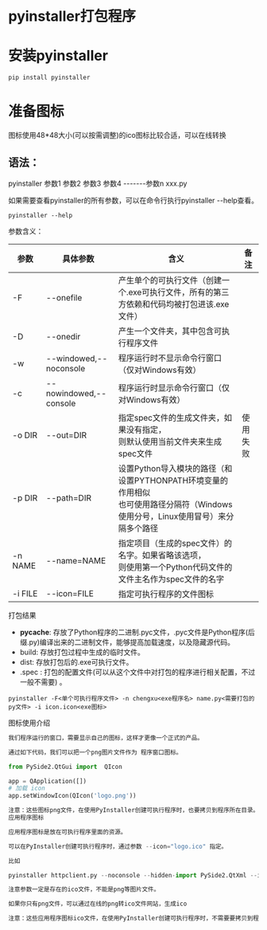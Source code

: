 # pyinstaller打包程序

# 安装pyinstaller

```
pip install pyinstaller
```

# 准备图标

图标使用48*48大小(可以按需调整)的ico图标比较合适，可以在线转换

## 语法：

pyinstaller 参数1 参数2 参数3 参数4 -------参数n  xxx.py

如果需要查看pyinstaller的所有参数，可以在命令行执行pyinstaller --help查看。

```
pyinstaller --help
```



参数含义：

| 参数    | 具体参数               | 含义                                                         | 备注     |
| ------- | ---------------------- | ------------------------------------------------------------ | -------- |
| -F      | --onefile              | 产生单个的可执行文件（创建一个.exe可执行文件，所有的第三方依赖和代码均被打包进该.exe文件） |          |
| -D      | --onedir               | 产生一个文件夹，其中包含可执行程序文件                       |          |
| -w      | --windowed,--noconsole | 程序运行时不显示命令行窗口（仅对Windows有效）                |          |
| -c      | --nowindowed,--console | 程序运行时显示命令行窗口（仅对Windows有效）                  |          |
| -o DIR  | --out=DIR              | 指定spec文件的生成文件夹，如果没有指定，<br>则默认使用当前文件夹来生成spec文件 | 使用失败 |
| -p DIR  | --path=DIR             | 设置Python导入模块的路径（和设置PYTHONPATH环境变量的作用相似<br>也可使用路径分隔符（Windows使用分号，Linux使用冒号）来分隔多个路径 |          |
| -n NAME | --name=NAME            | 指定项目（生成的spec文件）的名字。如果省略该选项，<br>则使用第一个Python代码文件的文件主名作为spec文件的名字 |          |
| -i FILE | --icon=FILE            | 指定可执行程序的文件图标                                     |          |

打包结果

- __pycache__: 存放了Python程序的二进制.pyc文件，.pyc文件是Python程序(后缀.py)编译出来的二进制文件，能够提高加载速度，以及隐藏源代码。
- build: 存放打包过程中生成的临时文件。
- dist: 存放打包后的.exe可执行文件。
- .spec : 打包的配置文件(可以从这个文件中对打包的程序进行相关配置，不过一般不需要) 。



`pyinstaller -F<单个可执行程序文件> -n chengxu<exe程序名> name.py<需要打包的py文件> -i icon.icon<exe图标> `

图标使用介绍

```python
我们程序运行的窗口，需要显示自己的图标，这样才更像一个正式的产品。

通过如下代码，我们可以把一个png图片文件作为 程序窗口图标。

from PySide2.QtGui import  QIcon

app = QApplication([])
# 加载 icon
app.setWindowIcon(QIcon('logo.png'))

注意：这些图标png文件，在使用PyInstaller创建可执行程序时，也要拷贝到程序所在目录。否则可执行程序运行后不会显示图标。
应用程序图标

应用程序图标是放在可执行程序里面的资源。

可以在PyInstaller创建可执行程序时，通过参数 --icon="logo.ico" 指定。

比如

pyinstaller httpclient.py --noconsole --hidden-import PySide2.QtXml --icon="logo.ico"

注意参数一定是存在的ico文件，不能是png等图片文件。

如果你只有png文件，可以通过在线的png转ico文件网站，生成ico

注意：这些应用程序图标ico文件，在使用PyInstaller创建可执行程序时，不需要要拷贝到程序所在目录。因为它已经被嵌入可执行程序了。
```



